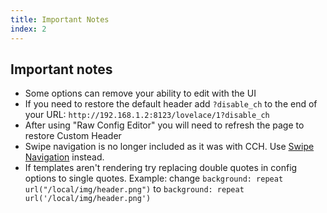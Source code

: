 ```yaml
---
title: Important Notes
index: 2
---
```


## Important notes

- Some options can remove your ability to edit with the UI
- If you need to restore the default header add `?disable_ch` to the end of your URL: `http://192.168.1.2:8123/lovelace/1?disable_ch`
- After using "Raw Config Editor" you will need to refresh the page to restore Custom Header
- Swipe navigation is no longer included as it was with CCH. Use [Swipe Navigation](https://github.com/maykar/lovelace-swipe-navigation) instead.
- If templates aren't rendering try replacing double quotes in config options to single quotes. Example: change `background: repeat url("/local/img/header.png")` to `background: repeat url('/local/img/header.png')`
